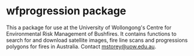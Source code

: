 # wfprogression package
This a package for use at the University of Wollongong's Centre for Environmental Risk Management of Bushfires. It contains functions to search for and download satellite images, fire line scans and progressions polygons for fires in Australia. Contact mstorey@uow.edu.au.
